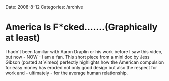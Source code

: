 Date: 2008-8-12
Categories: /archive

# America Is F*cked.......(Graphically at least)

I hadn&#039;t been familiar with Aaron Draplin or his work before I saw this video, but now - NOW - I am a fan.  This short piece from a mini doc by Jess Gibson (posted at Vimeo) perfectly highlights how the American compulsion for easy money has eroded not only good design but also the respect for work and - ultimately - for the average human relationship.
